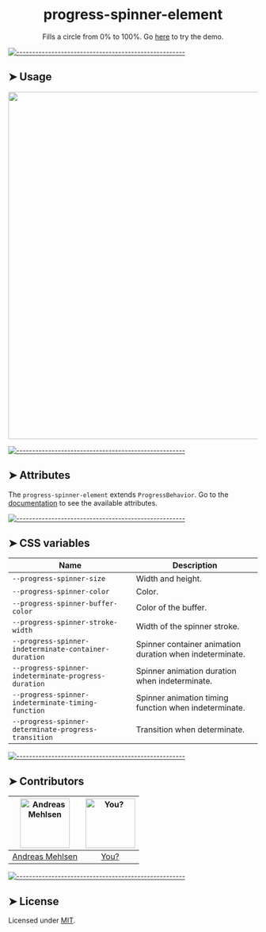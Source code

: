 <h1 align="center">progress-spinner-element</h1>
<p align="center">Fills a circle from 0% to 100%. Go <a href="https://weightless.dev/demo/progress-spinner">here</a> to try the demo.</p>


[![-----------------------------------------------------](https://raw.githubusercontent.com/andreasbm/readme/master/assets/lines/colored.png)](#usage)

## ➤ Usage

<a href="https://weightless.dev/demo/progress-spinner" align="center">
  <img src="https://raw.githubusercontent.com/andreasbm/elements/master/screenshots/progress-spinner-element.png?token=AF-iBWI_tLK5VwvHN8ek2kaMbSWtaobnks5chEqCwA%3D%3D" width="700" />
</a>


[![-----------------------------------------------------](https://raw.githubusercontent.com/andreasbm/readme/master/assets/lines/colored.png)](#attributes)

## ➤ Attributes

The `progress-spinner-element` extends `ProgressBehavior`. Go to the [documentation](/src/lib/behavior/progress) to see the available attributes.


[![-----------------------------------------------------](https://raw.githubusercontent.com/andreasbm/readme/master/assets/lines/colored.png)](#css-variables)

## ➤ CSS variables

| Name | Description |
| ------- | ------- |
| `--progress-spinner-size` | Width and height. |
| `--progress-spinner-color` | Color. |
| `--progress-spinner-buffer-color` | Color of the buffer. |
| `--progress-spinner-stroke-width` | Width of the spinner stroke. |
| `--progress-spinner-indeterminate-container-duration` | Spinner container animation duration when indeterminate. |
| `--progress-spinner-indeterminate-progress-duration` | Spinner animation duration when indeterminate. |
| `--progress-spinner-indeterminate-timing-function` | Spinner animation timing function when indeterminate. |
| `--progress-spinner-determinate-progress-transition` | Transition when determinate. |


[![-----------------------------------------------------](https://raw.githubusercontent.com/andreasbm/readme/master/assets/lines/colored.png)](#contributors)

## ➤ Contributors
	
|[<img alt="Andreas Mehlsen" src="https://avatars1.githubusercontent.com/u/6267397?s=460&v=4" width="100">](https://twitter.com/andreasmehlsen) | [<img alt="You?" src="https://joeschmoe.io/api/v1/random" width="100">](https://github.com/andreasbm/weightless/blob/master/CONTRIBUTING.md)|
|:---: | :---:|
|[Andreas Mehlsen](https://twitter.com/andreasmehlsen) | [You?](https://github.com/andreasbm/weightless/blob/master/CONTRIBUTING.md)|

[![-----------------------------------------------------](https://raw.githubusercontent.com/andreasbm/readme/master/assets/lines/colored.png)](#license)

## ➤ License
	
Licensed under [MIT](https://opensource.org/licenses/MIT).